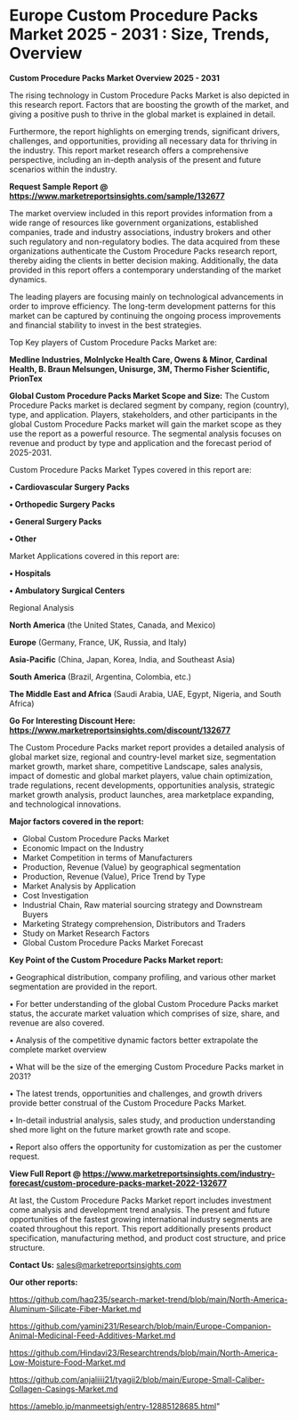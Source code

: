  # Europe Custom Procedure Packs Market 2025 - 2031 : Size, Trends, Overview

<Strong> Custom Procedure Packs Market Overview 2025 - 2031</strong>

The rising technology in Custom Procedure Packs Market is also depicted in this research report. Factors that are boosting the growth of the market, and giving a positive push to thrive in the global market is explained in detail.

Furthermore, the report highlights on emerging trends, significant drivers, challenges, and opportunities, providing all necessary data for thriving in the industry. This report market research offers a comprehensive perspective, including an in-depth analysis of the present and future scenarios within the industry.

<strong>Request Sample Report @ <a href=https://www.marketreportsinsights.com/sample/132677>https://www.marketreportsinsights.com/sample/132677</a></strong>

The market overview included in this report provides information from a wide range of resources like government organizations, established companies, trade and industry associations, industry brokers and other such regulatory and non-regulatory bodies. The data acquired from these organizations authenticate the Custom Procedure Packs research report, thereby aiding the clients in better decision making. Additionally, the data provided in this report offers a contemporary understanding of the market dynamics.

The leading players are focusing mainly on technological advancements in order to improve efficiency. The long-term development patterns for this market can be captured by continuing the ongoing process improvements and financial stability to invest in the best strategies.

Top Key players of Custom Procedure Packs Market are:

<strong>Medline Industries, Molnlycke Health Care, Owens & Minor, Cardinal Health, B. Braun Melsungen, Unisurge, 3M, Thermo Fisher Scientific, PrionTex</strong>

<strong><b>Global Custom Procedure Packs Market Scope and Size:</b></strong>
The Custom Procedure Packs market is declared segment by company, region (country), type, and application. Players, stakeholders, and other participants in the global Custom Procedure Packs market will gain the market scope as they use the report as a powerful resource. The segmental analysis focuses on revenue and product by type and application and the forecast period of 2025-2031.

Custom Procedure Packs Market Types covered in this report are:

<strong>• Cardiovascular Surgery Packs

• Orthopedic Surgery Packs

• General Surgery Packs

• Other</strong>

Market Applications covered in this report are:

<strong>• Hospitals

• Ambulatory Surgical Centers</strong> 

Regional Analysis

<strong>North America</strong> (the United States, Canada, and Mexico)

<strong>Europe</strong> (Germany, France, UK, Russia, and Italy)

<strong>Asia-Pacific</strong> (China, Japan, Korea, India, and Southeast Asia)

<strong>South America</strong> (Brazil, Argentina, Colombia, etc.)

<strong>The Middle East and Africa</strong> (Saudi Arabia, UAE, Egypt, Nigeria, and South Africa)

<strong>Go For Interesting Discount Here: <a href=https://www.marketreportsinsights.com/discount/132677>https://www.marketreportsinsights.com/discount/132677</a></strong>

The Custom Procedure Packs market report provides a detailed analysis of global market size, regional and country-level market size, segmentation market growth, market share, competitive Landscape, sales analysis, impact of domestic and global market players, value chain optimization, trade regulations, recent developments, opportunities analysis, strategic market growth analysis, product launches, area marketplace expanding, and technological innovations.

<strong><b>Major factors covered in the report:</b></strong>
<ul>
  <li>Global Custom Procedure Packs Market </li>
  <li>Economic Impact on the Industry</li>
  <li>Market Competition in terms of Manufacturers</li>
  <li>Production, Revenue (Value) by geographical segmentation</li>
  <li>Production, Revenue (Value), Price Trend by Type</li>
  <li>Market Analysis by Application</li>
  <li>Cost Investigation</li>
  <li>Industrial Chain, Raw material sourcing strategy and Downstream Buyers</li>
  <li>Marketing Strategy comprehension, Distributors and Traders</li>
  <li>Study on Market Research Factors</li>
  <li>Global Custom Procedure Packs Market Forecast</li>
</ul>

<strong><b>Key Point of the Custom Procedure Packs Market report:</b></strong>

• Geographical distribution, company profiling, and various other market segmentation are provided in the report.

• For better understanding of the global Custom Procedure Packs market status, the accurate market valuation which comprises of size, share, and revenue are also covered.

• Analysis of the competitive dynamic factors better extrapolate the complete market overview

• What will be the size of the emerging Custom Procedure Packs market in 2031?

• The latest trends, opportunities and challenges, and growth drivers provide better construal of the Custom Procedure Packs Market.

• In-detail industrial analysis, sales study, and production understanding shed more light on the future market growth rate and scope.

• Report also offers the opportunity for customization as per the customer request.

<strong><b>View Full Report @ <a href=https://www.marketreportsinsights.com/industry-forecast/custom-procedure-packs-market-2022-132677>https://www.marketreportsinsights.com/industry-forecast/custom-procedure-packs-market-2022-132677</a></b></strong>


At last, the Custom Procedure Packs Market report includes investment come analysis and development trend analysis. The present and future opportunities of the fastest growing international industry segments are coated throughout this report. This report additionally presents product specification, manufacturing method, and product cost structure, and price structure.

<strong>Contact Us:</strong>
sales@marketreportsinsights.com

<strong>Our other reports:</strong>

<a href=https://github.com/haq235/search-market-trend/blob/main/North-America-Aluminum-Silicate-Fiber-Market.md>https://github.com/haq235/search-market-trend/blob/main/North-America-Aluminum-Silicate-Fiber-Market.md</a>

<a href=https://github.com/yamini231/Research/blob/main/Europe-Companion-Animal-Medicinal-Feed-Additives-Market.md>https://github.com/yamini231/Research/blob/main/Europe-Companion-Animal-Medicinal-Feed-Additives-Market.md</a>

<a href=https://github.com/Hindavi23/Researchtrends/blob/main/North-America-Low-Moisture-Food-Market.md>https://github.com/Hindavi23/Researchtrends/blob/main/North-America-Low-Moisture-Food-Market.md</a>

<a href=https://github.com/anjaliiii21/tyagii2/blob/main/Europe-Small-Caliber-Collagen-Casings-Market.md>https://github.com/anjaliiii21/tyagii2/blob/main/Europe-Small-Caliber-Collagen-Casings-Market.md</a>

<a href=https://ameblo.jp/manmeetsigh/entry-12885128685.html>https://ameblo.jp/manmeetsigh/entry-12885128685.html</a>"
